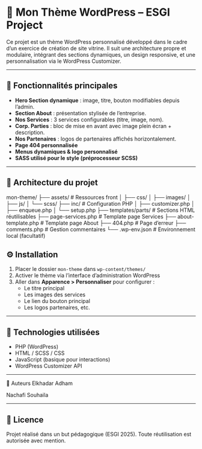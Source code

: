 # 🎨 Mon Thème WordPress – ESGI Project

Ce projet est un thème WordPress personnalisé développé dans le cadre d’un exercice de création de site vitrine. Il suit une architecture propre et modulaire, intégrant des sections dynamiques, un design responsive, et une personnalisation via le WordPress Customizer.

---

## 🚀 Fonctionnalités principales

- **Hero Section dynamique** : image, titre, bouton modifiables depuis l’admin.
- **Section About** : présentation stylisée de l’entreprise.
- **Nos Services** : 3 services configurables (titre, image, nom).
- **Corp. Parties** : bloc de mise en avant avec image plein écran + description.
- **Nos Partenaires** : logos de partenaires affichés horizontalement.
- **Page 404 personnalisée**
- **Menus dynamiques & logo personnalisé**
- **SASS utilisé pour le style (préprocesseur SCSS)**

---

## 📁 Architecture du projet
mon-theme/
├── assets/ # Ressources front
│ ├── css/
│ ├── images/
│ ├── js/
│ └── scss/
├── inc/ # Configuration PHP
│ ├── customizer.php
│ ├── enqueue.php
│ └── setup.php
├── templates/parts/ # Sections HTML réutilisables
├── page-services.php # Template page Services
├── about-template.php # Template page About
├── 404.php # Page d’erreur
├── comments.php # Gestion commentaires
└── .wp-env.json # Environnement local (facultatif)

## ⚙️ Installation

1. Placer le dossier `mon-theme` dans `wp-content/themes/`
2. Activer le thème via l’interface d’administration WordPress
3. Aller dans **Apparence > Personnaliser** pour configurer :
   - Le titre principal
   - Les images des services
   - Le lien du bouton principal
   - Les logos partenaires, etc.

---

## 🧪 Technologies utilisées

- PHP (WordPress)
- HTML / SCSS / CSS
- JavaScript (basique pour interactions)
- WordPress Customizer API

---

👥 Auteurs
Elkhadar Adham

Nachafi Souhaila

---

## 📄 Licence

Projet réalisé dans un but pédagogique (ESGI 2025). Toute réutilisation est autorisée avec mention.